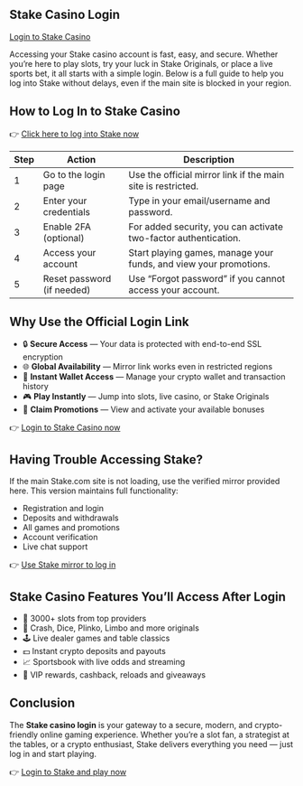 ## Stake Casino Login  
[Login to Stake Casino](https://stake1037.com/?c=Weif50Mw)

Accessing your Stake casino account is fast, easy, and secure. Whether you’re here to play slots, try your luck in Stake Originals, or place a live sports bet, it all starts with a simple login. Below is a full guide to help you log into Stake without delays, even if the main site is blocked in your region.

## How to Log In to Stake Casino

👉 [Click here to log into Stake now](https://stake1037.com/?c=Weif50Mw)

| Step | Action                      | Description                                                                                         |
|------|-----------------------------|-----------------------------------------------------------------------------------------------------|
| 1    | Go to the login page        | Use the official mirror link if the main site is restricted.                                       |
| 2    | Enter your credentials      | Type in your email/username and password.                                                           |
| 3    | Enable 2FA (optional)       | For added security, you can activate two-factor authentication.                                    |
| 4    | Access your account         | Start playing games, manage your funds, and view your promotions.                                  |
| 5    | Reset password (if needed)  | Use “Forgot password” if you cannot access your account.                                           |

## Why Use the Official Login Link

- 🔒 **Secure Access** — Your data is protected with end-to-end SSL encryption  
- 🌐 **Global Availability** — Mirror link works even in restricted regions  
- 💼 **Instant Wallet Access** — Manage your crypto wallet and transaction history  
- 🎮 **Play Instantly** — Jump into slots, live casino, or Stake Originals  
- 🎁 **Claim Promotions** — View and activate your available bonuses

👉 [Login to Stake Casino now](https://stake1037.com/?c=Weif50Mw)

## Having Trouble Accessing Stake?

If the main Stake.com site is not loading, use the verified mirror provided here. This version maintains full functionality:

- Registration and login  
- Deposits and withdrawals  
- All games and promotions  
- Account verification  
- Live chat support

👉 [Use Stake mirror to log in](https://stake1037.com/?c=Weif50Mw)

## Stake Casino Features You’ll Access After Login

- 🎰 3000+ slots from top providers  
- 🔢 Crash, Dice, Plinko, Limbo and more originals  
- 🕹️ Live dealer games and table classics  
- 💵 Instant crypto deposits and payouts  
- 📈 Sportsbook with live odds and streaming  
- 🎁 VIP rewards, cashback, reloads and giveaways  

## Conclusion

The **Stake casino login** is your gateway to a secure, modern, and crypto-friendly online gaming experience. Whether you’re a slot fan, a strategist at the tables, or a crypto enthusiast, Stake delivers everything you need — just log in and start playing.

👉 [Login to Stake and play now](https://stake1037.com/?c=Weif50Mw)
